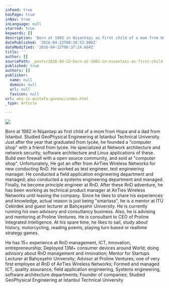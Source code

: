 ```yaml
---
inFeed: true
hasPage: true
inNav: true
inLanguage: null
starred: true
keywords: []
description: 'Born at 1982 in Nişantaşı as first child of a mom from Hopa and a dad from İstanbul. Studied GeoPhysical Engineering at İstanbul Technical University. Just after the year that graduated from lycée, he founded a “computer shop” with a friend from lycée. He specialized at Network architecture and network security; software architecture and Linux applications of these. Build own firewall with a open source community, and sold at “computer shop”. Unfortunately, He got an offer from AirTies Wireless Networks for new conducting RnD. He worked as test engineer, test engineering manager. He conducted a field application engineering department and managed; also conducted a systems engineering department and managed. Finally, he become principle engineer at RnD. After these RnD adventure, he has been working as technical product manager at AirTies Wireless Networks until leaving the company. Since he likes to share his experiences and knowledge, actual reason is just being “smartass”, he is a mentor at İTÜ Cekirdek and guest lecturer at Bahçeşehir University. He is currently running his own advisory and consultancy business. Also, he is advising and mentoring at Proline Ventures. He is consultant to CEO of Proline Integrated Intelligence. At his spare time, he likes to sail, study about history, motorcycling, reading poems, playing turn based or realtime strategy games. '
datePublished: '2016-04-22T08:38:53.000Z'
dateModified: '2016-04-22T08:37:24.604Z'
title: ''
author: []
sourcePath: _posts/2016-04-22-born-at-1982-in-nisantasi-as-first-child-of-a-mom-from-hopa.md
published: true
authors: []
publisher:
  name: null
  domain: null
  url: null
  favicon: null
url: who-is-mustafa-guvenc/index.html
_type: Article

---
```

![](https://the-grid-user-content.s3-us-west-2.amazonaws.com/31ce1674-71b7-4d51-b8bc-60aafad668e8.png)

Born at 1982 in Nişantaşı as first child of a mom from Hopa and a dad from İstanbul. Studied GeoPhysical Engineering at İstanbul Technical University. Just after the year that graduated from lycée, he founded a "computer shop" with a friend from lycée. He specialized at Network architecture and network security; software architecture and Linux applications of these. Build own firewall with a open source community, and sold at "computer shop". Unfortunately, He got an offer from AirTies Wireless Networks for new conducting RnD. He worked as test engineer, test engineering manager. He conducted a field application engineering department and managed; also conducted a systems engineering department and managed. Finally, he become principle engineer at RnD. After these RnD adventure, he has been working as technical product manager at AirTies Wireless Networks until leaving the company. Since he likes to share his experiences and knowledge, actual reason is just being "smartass", he is a mentor at İTÜ Cekirdek and guest lecturer at Bahçeşehir University. He is currently running his own advisory and consultancy business. Also, he is advising and mentoring at Proline Ventures. He is consultant to CEO of Proline Integrated Intelligence. At his spare time, he likes to sail, study about history, motorcycling, reading poems, playing turn based or realtime strategy games. 

He has 15+ experience at RnD management, ICT, innovation, entrepreneurship; Deployed 13M+ consumer devices around World; doing advisory about RnD management and innovation; Mentor for Startups Lecturer at Bahçeşehir University; Advisor at Proline Ventures; one of very first employee at RnD of AirTies Wireless Networks; Formed and managed ICT, quality assurance, field application engineering, Systems engineering, software architecture departments; Founder of companies; Studied GeoPhysical Engineering at İstanbul Technical University